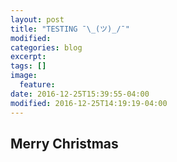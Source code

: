 ```yaml
---
layout: post
title: "TESTING ¯\_(ツ)_/¯"
modified:
categories: blog
excerpt:
tags: []
image:
  feature:
date: 2016-12-25T15:39:55-04:00
modified: 2016-12-25T14:19:19-04:00
---
```


## Merry Christmas

